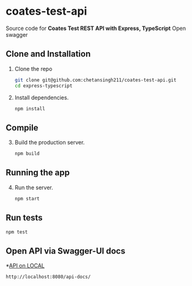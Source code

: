 # coates-test-api

Source code for **Coates Test REST API with Express, TypeScript**
Open swagger 
## Clone and Installation

1. Clone the repo

   ```sh
   git clone git@github.com:chetansingh211/coates-test-api.git
   cd express-typescript
   ```

2. Install dependencies.

   ```sh
   npm install
   ```
## Compile

3. Build the production server.

   ```sh
   npm build
   ```

## Running the app

4. Run the server.
   ```sh
   npm start
   ```

## Run tests

```sh
npm test
```

## Open API via Swagger-UI docs

*[API on LOCAL](http://localhost:8080/api-docs/)

```sh
http://localhost:8080/api-docs/
```
